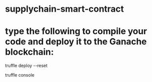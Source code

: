 # supplychain-smart-contract

# type the following to compile your code and deploy it to the Ganache blockchain:
 truffle deploy --reset
 
 truffle console
